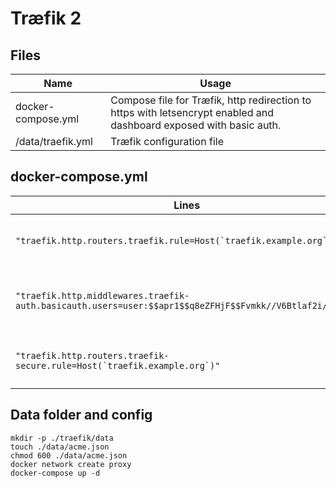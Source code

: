 # Træfik 2
## Files
| Name | Usage |
| ---- | ---------- |
| docker-compose.yml | Compose file for Træfik, http redirection to https with letsencrypt enabled and dashboard exposed with basic auth. |
| /data/traefik.yml | Træfik configuration file|

## docker-compose.yml
| Lines | Usage | 
| ---- |----| 
| ``` "traefik.http.routers.traefik.rule=Host(`traefik.example.org`)" ``` | Change the host rule to your subdomain. |
| ```"traefik.http.middlewares.traefik-auth.basicauth.users=user:$$apr1$$q8eZFHjF$$Fvmkk//V6Btlaf2i/ju5n/"``` | Ccredentials in htpasswd ```echo $(htpasswd -nbB <USER> "<PASS>") | sed 's/\$/\$\$/g')``` currently user pass |
|```"traefik.http.routers.traefik-secure.rule=Host(`traefik.example.org`)"```| Change the host rule to your subdomain |

## Data folder and config

```
mkdir -p ./traefik/data
touch ./data/acme.json
chmod 600 ./data/acme.json
docker network create proxy
docker-compose up -d
```

